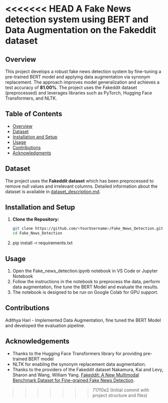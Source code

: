 <<<<<<< HEAD
A Fake News detection system using BERT and Data Augmentation on the Fakeddit dataset
=======

## Overview
This project develops a robust fake news detection system by fine-tuning a pre-trained BERT model and applying data augmentation via synonym replacement. The approach improves model generalization and achieves a test accuracy of **81.00%**. The project uses the Fakeddit dataset (preprocessed) and leverages libraries such as PyTorch, Hugging Face Transformers, and NLTK.

## Table of Contents
- [Overview](#overview)
- [Dataset](#dataset)
- [Installation and Setup](#installation-and-setup)
- [Usage](#usage)
- [Contributions](#contributions)
- [Acknowledgments](#acknowledgments)

## Dataset
The project uses the **Fakeddit dataset** which has been preprocessed to remove null values and irrelevant columns. Detailed information about the dataset is available in [dataset_description.md](dataset_description.md).

## Installation and Setup

1. **Clone the Repository:**
   ```bash
   git clone https://github.com/<YourUsername>/Fake_News_Detection.git
   cd Fake_News_Detection

2. pip install -r requirements.txt

## Usage

1. Open the Fake_news_detection.ipynb notebook in VS Code or Jupyter Notebook
2. Follow the instructions in the notebook to preprocess the data, perform data augmentation, fine tune the BERT Model and evaluate the results.
3. The notebook is designed to be run on Google Colab for GPU support.


## Contributions

Adithya Hari - Implemented Data Augmentation, fine tuned the BERT Model and developed the evaluation pipeline.


## Acknowledgements

 - Thanks to the Hugging Face Transformers library for providing pre-trained BERT model
 - NLTK for enabling the synonym replacement data augmentation.
 - Thanks to the providers of the Fakeddit dataset Nakamura, Kai and Levy, Sharon and Wang, William Yang. [Fakeddit: A New Multimodal Benchmark Dataset for Fine-grained Fake News Detection](https://arxiv.org/abs/1911.03854).


>>>>>>> 717f0e2 (Initial commit with project structure and files)
